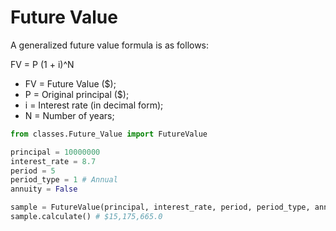 # Future Value

A generalized future value formula is as follows:

FV = P (1 + i)^N

- FV = Future Value ($);
- P = Original principal ($);
- i = Interest rate (in decimal form);
- N = Number of years;

```python
from classes.Future_Value import FutureValue

principal = 10000000
interest_rate = 8.7
period = 5
period_type = 1 # Annual
annuity = False

sample = FutureValue(principal, interest_rate, period, period_type, annuity)
sample.calculate() # $15,175,665.0
```